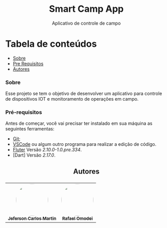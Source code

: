 <h1 align="center">Smart Camp App</h1>
<p align="center">Aplicativo de controle de campo</p>

Tabela de conteúdos
=================
<!--ts-->
   * [Sobre](#sobre)
   * [Pre Requisitos](#pré-requisitos)
   * [Autores](#autores)
<!--te-->

### Sobre

Esse projeto se tem o objetivo de desenvolver um aplicativo para controle de dispositivos IOT e monitoramento de operações em campo.

### Pré-requisitos

Antes de começar, você vai precisar ter instalado em sua máquina as seguintes ferramentas:<br>
- [Git](https://git-scm.com);<br>
- [VSCode](https://code.visualstudio.com/) ou algum outro programa para realizar a edição de código.
- [Fluter](https://docs.flutter.dev/get-started/install) Versão *2.10.0-1.0.pre.334*.
- [Dart] Versão *2.17.0*.


<h2 align="center">Autores<h3/>

<table align="center">
  <tr>
    <td align="center"><a href="https://github.com/jefersoncmn"><img style="border-radius: 50%;" src="./github/jefersonphoto.jpeg" width="100px;" alt=""/><br/><sub><b>Jeferson Carlos Martin</b></sub></a><br /><a href="https://github.com/jefersoncmn" title="Jeferson Carlos Martin"></a>
    </td>
    <td align="center"><a href="https://github.com/rafaelomodei"><img style="border-radius: 50%;" src="./github/rafaelphoto.jfif" width="100px;" alt=""/><br/><sub><b>Rafael Omodei</b></sub></a><br /><a href="https://github.com/rafaelomodei" title="Rafael Omodei"></a>
    </td>
</table>

